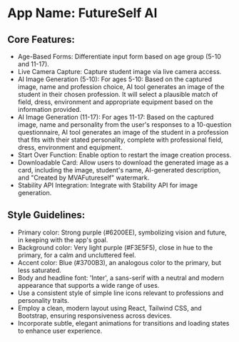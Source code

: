 # **App Name**: FutureSelf AI

## Core Features:

- Age-Based Forms: Differentiate input form based on age group (5-10 and 11-17).
- Live Camera Capture: Capture student image via live camera access.
- AI Image Generation (5-10): For ages 5-10: Based on the captured image, name and profession choice, AI tool generates an image of the student in their chosen profession. It will select a plausible match of field, dress, environment and appropriate equipment based on the information provided.
- AI Image Generation (11-17): For ages 11-17: Based on the captured image, name and personality from the user's responses to a 10-question questionnaire, AI tool generates an image of the student in a profession that fits with their stated personality, complete with professional field, dress, environment and equipment.
- Start Over Function: Enable option to restart the image creation process.
- Downloadable Card: Allow users to download the generated image as a card, including the image, student's name, AI-generated description, and "Created by MVAFutureself" watermark.
- Stability API Integration: Integrate with Stability API for image generation.

## Style Guidelines:

- Primary color: Strong purple (#6200EE), symbolizing vision and future, in keeping with the app's goal. 
- Background color: Very light purple (#F3E5F5), close in hue to the primary, for a calm and uncluttered feel.
- Accent color: Blue (#3700B3), an analogous color to the primary, but less saturated.
- Body and headline font: 'Inter', a sans-serif with a neutral and modern appearance that supports a wide range of uses.
- Use a consistent style of simple line icons relevant to professions and personality traits.
- Employ a clean, modern layout using React, Tailwind CSS, and Bootstrap, ensuring responsiveness across devices.
- Incorporate subtle, elegant animations for transitions and loading states to enhance user experience.